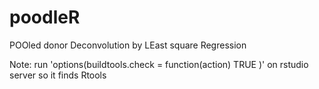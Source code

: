 # poodleR
POOled donor Deconvolution by LEast square Regression

Note: run 'options(buildtools.check = function(action) TRUE )' on rstudio server so it finds Rtools
